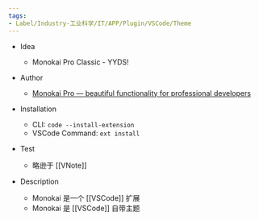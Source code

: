 ```yaml
---
tags:
- Label/Industry-工业科学/IT/APP/Plugin/VSCode/Theme
---
```


- Idea
    - Monokai Pro Classic - YYDS!

- Author
    - [Monokai Pro — beautiful functionality for professional developers](https://monokai.pro/)

- Installation
    - CLI: `code --install-extension `
    - VSCode Command: `ext install `

- Test
    - 略逊于 [[VNote]]

- Description
    - Monokai 是一个 [[VSCode]] 扩展
    - Monokai 是 [[VSCode]] 自带主题
